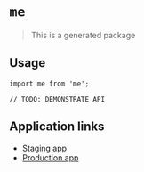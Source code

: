 # `me`

> This is a generated package

## Usage

```
import me from 'me';

// TODO: DEMONSTRATE API
```

## Application links

- [Staging app](https://mestaging.alemoretto.it)
- [Production app](https://me.alemoretto.it)
